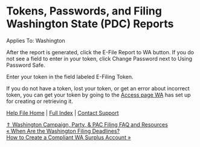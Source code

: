  Tokens, Passwords, and Filing Washington State (PDC) Reports
==========

Applies To: Washington

After the report is generated, click the E-File Report to WA button. If you do not see a field to enter in your token, click Change Password next to Using Password Safe.

Enter your token in the field labeled E-Filing Token.

If you do not have a token, lost your token, or get an error about incorrect token, you can get your token by going to the [Access page WA](https://secureaccess.wa.gov/myAccess/saw/select.do) has set up for creating or retrieving it.

[Help File Home](/help/) | [Full Index](/Help-File-Directory/) | [Contact Support](mailto:support@ISPolitical.com)

[⇑ Washington Campaign, Party, & PAC Filing FAQ and Resources](/Washington-Campaign-Party-PAC-Filing-FAQ-and-Resources)  
[« When Are the Washington Filing Deadlines?](/When-Are-the-Washington-Filing-Deadlines)  
[How to Create a Compliant WA Surplus Account »](/How-to-Create-a-Compliant-WA-Surplus-Account)